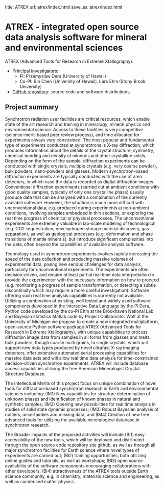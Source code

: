 title: ATREX
url: atrex/index.html
save_as: atrex/index.html

# ATREX - integrated open source data analysis software for mineral and environmental sciences 

ATREX (Advanced Tools for Research in Extreme Xtallography).

- Principal investigators: 
	- PI: Przemyslaw Dera (University of Hawaii)
	- Co-PI: Bin Chen (University of Hawaii), Lars Ehm (Stony Brook University)
- [GitHub repository](https://github.com/comptech/atrex): source code and software distributions.

## Project summary

Synchrotron radiation user facilities are critical resources, which enable state of the art research and training in mineralogy, mineral physics and environmental science. Access to these facilities is very competitive (science-merit-based peer review process), and time allocated for experiments always very constrained. The most popular and fundamental type of experiments conducted at synchrotrons is X-ray diffraction, which produces information about the details of the crystal structure, symmetry, chemical bonding and density of minerals and other crystalline solids. Depending on the form of the sample, diffraction experiments can be conducted with single crystals, multiple crystals (e.g. very coarse powder), bulk powders, nano-powders and glasses. Modern synchrotron-based diffraction experiments are typically conducted with the use of area detectors, in which case the data is recorded as digital diffraction images.
Conventional diffraction experiments (carried out at ambient conditions with good quality samples, typically of only one crystalline phase) usually produce data that can be analyzed with a combination of the currently available software. However, the situation is much more difficult with unconventional data, e.g. produced during experiments at non-ambient conditions, involving samples embedded in thin sections, or exploring the real time progress of chemical or physical processes. The unconventional experiments are extremely valuable in lab-scale modeling of technological (e.g. CO2 sequestration, new hydrogen storage material discovery, gas separation), as well as geological processes (e.g. deformation and phase transitions of mantle minerals), but introduce significant complexities into the data, often beyond the capabilities of available analysis software.

Technology used in synchrotron experiments evolves rapidly increasing the speed of the data collection and producing massive volumes of experimental data, posing new serious challenges for data analysis, particularly for unconventional experiments. The experiments are often decision-driven, and require at least partial real time data interpretation to provide the experimenter with the necessary information on how to proceed (e.g. monitoring a progress of sample transformation, or detecting a subtle discontinuity which may require a more careful investigation). Software offering such real time analysis capabilities is currently not available.
Utilizing a combination of existing, well tested and widely used software components developed in the Interactive Data Language by the PI Dera, Python code developed by the co-PI Ehm at the Brookhaven National Lab and Bayesian statistics Matlab code by Project Collaborator Wolf at the University of Michigan we propose to create a new integrated multiplatform, open-source Python software package ATREX (Advanced Tools for Research in Extreme Xtallography), with unique capabilities to process diffraction image data from samples in all forms from glasses and melts, bulk powders, though coarse multi grains, to single crystals, which will support new data types produced by novel ultrafast X-ray imaging detectors, offer extensive automated serial processing capabilities for massive data sets and will allow real time data analysis for time-constrained decision-driven synchrotron experiments. ATREX will include database access capabilities utilizing the free American Mineralogist Crystal Structure Database.

The Intellectual Merits of this project focus on unique combination of novel tools for diffraction-based synchrotron research in Earth and environmental sciences including: (IM1) New capabilities for structure determination of unknown phases and identification of known phases in natural and synthetic samples; (IM2) Opening new possibilities for real time analysis in studies of solid state dynamic processes; (IM3) Robust Bayesian analysis of outliers, uncertainties and missing data; and (IM4) Creation of new free advanced tools for utilizing the available mineralogical database in synchrotron research.

The Broader impacts of the proposed activities will include (BI1) easy accessibility of the new tools, which will be deployed and distributed through the open source code repository site github, as well as through all major synchrotron facilities for Earth science where novel types of experiments are carried out; (BI2) training opportunities, both utilizing online guides and tutorials, as well as workshops; (BI3) open source availability of the software components encouraging collaborations with other developers; (BI4) attractiveness of the ATREX tools outside Earth science community, e.g. in chemistry, materials science and engineering, as well as condensed matter physics.
